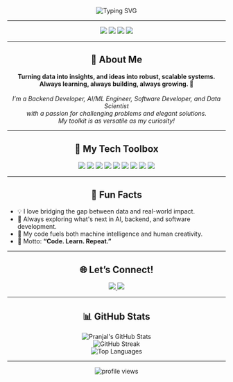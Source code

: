 <p align="center">
  <img src="https://readme-typing-svg.demolab.com?font=Fira+Code&size=28&pause=1000&color=F76C6C&center=true&width=650&lines=Hey+there!+I'm+Pranjal+Gautam+%F0%9F%91%8B;Backend+Dev+%7C+AI%2FML+Engineer+%7C+Data+Scientist+%7C+Software+Dev;Welcome+to+my+GitHub+profile!+%F0%9F%9A%80" alt="Typing SVG" />
</p>

---

<p align="center">
  <img src="https://img.shields.io/badge/Backend-Developer-blue?style=for-the-badge"/>
  <img src="https://img.shields.io/badge/AI%2FML-Engineer-brightgreen?style=for-the-badge"/>
  <img src="https://img.shields.io/badge/Software-Developer-orange?style=for-the-badge"/>
  <img src="https://img.shields.io/badge/Data-Scientist-red?style=for-the-badge"/>
</p>

---

<h2 align="center">🌟 About Me</h2>

<p align="center">
  <b>Turning data into insights, and ideas into robust, scalable systems.<br>
  Always learning, always building, always growing. 🚀</b>
  <br><br>
  <i>
    I’m a Backend Developer, AI/ML Engineer, Software Developer, and Data Scientist<br>
    with a passion for challenging problems and elegant solutions.<br>
    My toolkit is as versatile as my curiosity!
  </i>
</p>

---

<h2 align="center">🧰 My Tech Toolbox</h2>
<p align="center">
  <img src="https://img.shields.io/badge/Python-3776AB?style=for-the-badge&logo=python&logoColor=white"/>
  <img src="https://img.shields.io/badge/Node.js-339933?style=for-the-badge&logo=node.js&logoColor=white"/>
  <img src="https://img.shields.io/badge/TensorFlow-FF6F00?style=for-the-badge&logo=tensorflow&logoColor=white"/>
  <img src="https://img.shields.io/badge/SQL-4479A1?style=for-the-badge&logo=postgresql&logoColor=white"/>
  <img src="https://img.shields.io/badge/Radish-grey?style=for-the-badge"/>
  <img src="https://img.shields.io/badge/Go-00ADD8?style=for-the-badge&logo=go&logoColor=white"/>
  <img src="https://img.shields.io/badge/Rust-000000?style=for-the-badge&logo=rust&logoColor=white"/>
  <img src="https://img.shields.io/badge/MongoDB-47A248?style=for-the-badge&logo=mongodb&logoColor=white"/>
  <img src="https://img.shields.io/badge/Java-007396?style=for-the-badge&logo=java&logoColor=white"/>
</p>

---

<h2 align="center">🤩 Fun Facts</h2>
<ul>
  <li>💡 I love bridging the gap between data and real-world impact.</li>
  <li>🌱 Always exploring what's next in AI, backend, and software development.</li>
  <li>🚀 My code fuels both machine intelligence and human creativity.</li>
  <li>🧩 Motto: <b>“Code. Learn. Repeat.”</b></li>
</ul>

---

<h2 align="center">🌐 Let’s Connect!</h2>
<p align="center">
  <a href="https://www.linkedin.com/in/pranjal-gautam-749347246/">
    <img src="https://img.shields.io/badge/LinkedIn-0077B5?style=for-the-badge&logo=linkedin&logoColor=white"/>
  </a>
  <a href="mailto:pranjalgautam919@gmail.com">
    <img src="https://img.shields.io/badge/Gmail-D14836?style=for-the-badge&logo=gmail&logoColor=white"/>
  </a>
</p>

---

<h2 align="center">📊 GitHub Stats</h2>
<p align="center">
  <img src="https://github-readme-stats.vercel.app/api?username=pranjalgautam919&show_icons=true&theme=radical" alt="Pranjal's GitHub Stats" />
  <br>
  <img src="https://github-readme-streak-stats.herokuapp.com/?user=pranjalgautam919&theme=radical" alt="GitHub Streak" />
  <br>
  <img src="https://github-readme-stats.vercel.app/api/top-langs/?username=pranjalgautam919&layout=compact&theme=radical" alt="Top Languages" />
</p>

---

<p align="center">
  <img src="https://komarev.com/ghpvc/?username=pranjalgautam919&style=for-the-badge&color=6f42c1" alt="profile views"/>
</p>

<!--
✨ Always open to collaborating, learning, and connecting!
-->
